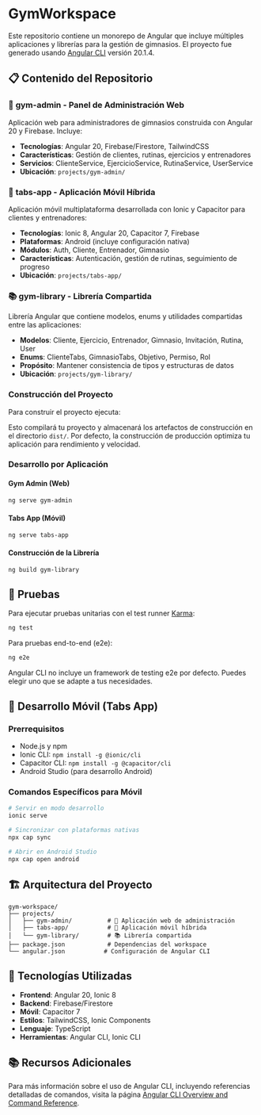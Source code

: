# GymWorkspace

Este repositorio contiene un monorepo de Angular que incluye múltiples aplicaciones y librerías para la gestión de gimnasios. El proyecto fue generado usando [Angular CLI](https://github.com/angular/angular-cli) versión 20.1.4.

## 📋 Contenido del Repositorio

### 🏢 **gym-admin** - Panel de Administración Web
Aplicación web para administradores de gimnasios construida con Angular 20 y Firebase. Incluye:
- **Tecnologías**: Angular 20, Firebase/Firestore, TailwindCSS
- **Características**: Gestión de clientes, rutinas, ejercicios y entrenadores
- **Servicios**: ClienteService, EjercicioService, RutinaService, UserService
- **Ubicación**: `projects/gym-admin/`

### 📱 **tabs-app** - Aplicación Móvil Híbrida
Aplicación móvil multiplataforma desarrollada con Ionic y Capacitor para clientes y entrenadores:
- **Tecnologías**: Ionic 8, Angular 20, Capacitor 7, Firebase
- **Plataformas**: Android (incluye configuración nativa)
- **Módulos**: Auth, Cliente, Entrenador, Gimnasio
- **Características**: Autenticación, gestión de rutinas, seguimiento de progreso
- **Ubicación**: `projects/tabs-app/`

### 📚 **gym-library** - Librería Compartida
Librería Angular que contiene modelos, enums y utilidades compartidas entre las aplicaciones:
- **Modelos**: Cliente, Ejercicio, Entrenador, Gimnasio, Invitación, Rutina, User
- **Enums**: ClienteTabs, GimnasioTabs, Objetivo, Permiso, Rol
- **Propósito**: Mantener consistencia de tipos y estructuras de datos
- **Ubicación**: `projects/gym-library/`


### Construcción del Proyecto
Para construir el proyecto ejecuta:






Esto compilará tu proyecto y almacenará los artefactos de construcción en el directorio `dist/`. Por defecto, la construcción de producción optimiza tu aplicación para rendimiento y velocidad.

### Desarrollo por Aplicación

#### Gym Admin (Web)
```bash
ng serve gym-admin
```

#### Tabs App (Móvil)
```bash
ng serve tabs-app
```

#### Construcción de la Librería
```bash
ng build gym-library
```

## 🧪 Pruebas

Para ejecutar pruebas unitarias con el test runner [Karma](https://karma-runner.github.io):

```bash
ng test
```

Para pruebas end-to-end (e2e):

```bash
ng e2e
```

Angular CLI no incluye un framework de testing e2e por defecto. Puedes elegir uno que se adapte a tus necesidades.

## 📱 Desarrollo Móvil (Tabs App)

### Prerrequisitos
- Node.js y npm
- Ionic CLI: `npm install -g @ionic/cli`
- Capacitor CLI: `npm install -g @capacitor/cli`
- Android Studio (para desarrollo Android)

### Comandos Específicos para Móvil
```bash
# Servir en modo desarrollo
ionic serve

# Sincronizar con plataformas nativas
npx cap sync

# Abrir en Android Studio
npx cap open android
```

## 🏗️ Arquitectura del Proyecto

```
gym-workspace/
├── projects/
│   ├── gym-admin/          # 🏢 Aplicación web de administración
│   ├── tabs-app/           # 📱 Aplicación móvil híbrida
│   └── gym-library/        # 📚 Librería compartida
├── package.json            # Dependencias del workspace
└── angular.json           # Configuración de Angular CLI
```

## 🔧 Tecnologías Utilizadas

- **Frontend**: Angular 20, Ionic 8
- **Backend**: Firebase/Firestore
- **Móvil**: Capacitor 7
- **Estilos**: TailwindCSS, Ionic Components
- **Lenguaje**: TypeScript
- **Herramientas**: Angular CLI, Ionic CLI

## 📚 Recursos Adicionales

Para más información sobre el uso de Angular CLI, incluyendo referencias detalladas de comandos, visita la página [Angular CLI Overview and Command Reference](https://angular.dev/tools/cli).
